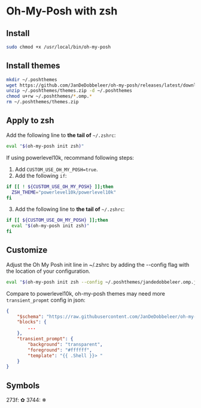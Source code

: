 # Oh-My-Posh with zsh

## Install

``` bash sudo wget https://github.com/JanDeDobbeleer/oh-my-posh/releases/latest/download/posh-linux-amd64 -O /usr/local/bin/oh-my-posh
sudo chmod +x /usr/local/bin/oh-my-posh
```

## Install themes

``` bash
mkdir ~/.poshthemes
wget https://github.com/JanDeDobbeleer/oh-my-posh/releases/latest/download/themes.zip -O ~/.poshthemes/themes.zip
unzip ~/.poshthemes/themes.zip -d ~/.poshthemes
chmod u+rw ~/.poshthemes/*.omp.*
rm ~/.poshthemes/themes.zip
```

## Apply to zsh

Add the following line to **the tail of** ``~/.zshrc``:

``` bash
eval "$(oh-my-posh init zsh)"
```

If using powerlevel10k, recommand following steps:

1. Add ``CUSTOM_USE_OH_MY_POSH=true``.
2. Add the following ``if``:
``` bash
if [[ ! ${CUSTOM_USE_OH_MY_POSH} ]];then
  ZSH_THEME="powerlevel10k/powerlevel10k"
fi
```
3. Add the following line to **the tail of** ``~/.zshrc``:
``` bash
if [[ ${CUSTOM_USE_OH_MY_POSH} ]];then
  eval "$(oh-my-posh init zsh)"
fi
```

## Customize

Adjust the Oh My Posh init line in ~/.zshrc by adding the --config flag with the location of your configuration.

``` bash
eval "$(oh-my-posh init zsh --config ~/.poshthemes/jandedobbeleer.omp.json)"
```

Compare to powerlevel10k, oh-my-posh themes may need more ``transient_propmt`` config in json:

``` json
{
    "$schema": "https://raw.githubusercontent.com/JanDeDobbeleer/oh-my-posh/main/themes/schema.json",
    "blocks": {
        ...
    },
    "transient_prompt": {
        "background": "transparent",
        "foreground": "#ffffff",
        "template": "{{ .Shell }}> "
    }
}
```

## Symbols

273f: ✿
3744: ❄

